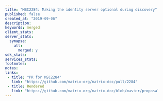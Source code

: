 ```yaml
---
title: "MSC2284: Making the identity server optional during discovery"
published: false
created_at: "2019-09-06"
description:
keywords: merged
client_stats:
server_stats:
  synapse:
    all:
      merged: y
sdk_stats:
services_stats:
footnotes:
notes:
links:
 - title: "PR for MSC2284"
   link: "https://github.com/matrix-org/matrix-doc/pull/2284"
 - title: Rendered
   link: "https://github.com/matrix-org/matrix-doc/blob/master/proposals/2284-optional-identity-server-discovery.md"
---
```

